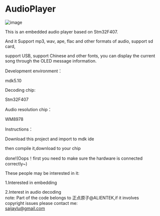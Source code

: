 # AudioPlayer
![image](https://github.com/roninCoderJ/AudioPlayer/raw/master/Pic/aa.jpg)                           

This is an embedded audio player based on Stm32F407.                 

And it Support mp3, wav, ape, flac and other formats of audio, support sd card,                                                

support USB, support Chinese and other fonts, you can display the current song through the OLED message information.                



Development environment：                             

mdk5.10                   

Decoding chip:                                 

Stm32F407                        

Audio resolution chip：                             

WM8978                         


Instructions：                                       

Download this project and import to mdk ide                      

then compile it,download to your chip                    

done!(Oops！first you need to make sure the hardware is connected correctly~)                     


These people may be interested in it:                

1.Interested in embedding                              

2.Interest in audio decoding       
note:
Part of the code belongs to 正点原子@ALIENTEK,if it involves copyright issues please contact me:   
saijaylu@gmail.com


